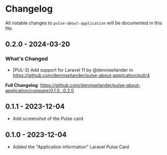 # Changelog

All notable changes to `pulse-about-application` will be documented in this file.

## 0.2.0 - 2024-03-20

### What's Changed

* [PUL-3] Add support for Laravel 11 by @denniseilander in https://github.com/denniseilander/pulse-about-application/pull/4

**Full Changelog**: https://github.com/denniseilander/pulse-about-application/compare/0.1.0...0.2.0

## 0.1.1 - 2023-12-04

- Add screenshot of the Pulse card

## 0.1.0 - 2023-12-04

- Added the "Application information" Laravel Pulse Card
